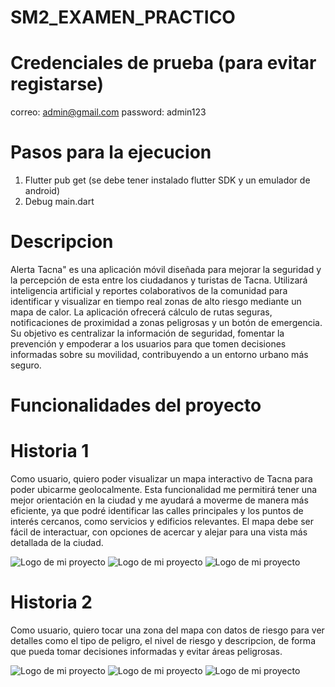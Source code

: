 # SM2_EXAMEN_PRACTICO

# Credenciales de prueba (para evitar registarse)
correo: admin@gmail.com
password: admin123

# Pasos para la ejecucion
1. Flutter pub get (se debe tener instalado flutter SDK y un emulador de android)
2. Debug main.dart 


# Descripcion

Alerta Tacna" es una aplicación móvil diseñada para mejorar la seguridad y la percepción de esta entre los ciudadanos y turistas de Tacna. Utilizará inteligencia artificial y reportes colaborativos de la comunidad para identificar y visualizar en tiempo real zonas de alto riesgo mediante un mapa de calor. La aplicación ofrecerá cálculo de rutas seguras, notificaciones de proximidad a zonas peligrosas y un botón de emergencia. Su objetivo es centralizar la información de seguridad, fomentar la prevención y empoderar a los usuarios para que tomen decisiones informadas sobre su movilidad, contribuyendo a un entorno urbano más seguro.

# Funcionalidades del proyecto

# Historia 1

Como usuario, quiero poder visualizar un mapa interactivo de Tacna para poder ubicarme geolocalmente. Esta funcionalidad me permitirá tener una mejor orientación en la ciudad y me ayudará a moverme de manera más eficiente, ya que podré identificar las calles principales y los puntos de interés cercanos, como servicios y edificios relevantes. El mapa debe ser fácil de interactuar, con opciones de acercar y alejar para una vista más detallada de la ciudad.     

![Logo de mi proyecto](capturas/mapaH1.PNG)
![Logo de mi proyecto](capturas/acercarH1.png)
![Logo de mi proyecto](capturas/alejarH1.png)


# Historia 2

Como usuario, quiero tocar una zona del mapa con datos de riesgo para ver detalles como el tipo de peligro, el nivel de riesgo y descripcion, de forma que pueda tomar decisiones informadas y evitar áreas peligrosas.  

![Logo de mi proyecto](capturas/DetalleRoboH2.png)
![Logo de mi proyecto](capturas/DetalleVandalismoH2.png)
![Logo de mi proyecto](capturas/DetalleViolenciaH2.png)